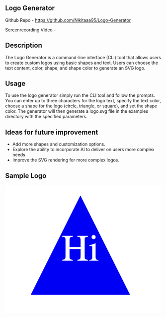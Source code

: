 ## Logo Generator
Github Repo - https://github.com/Nikitaaa95/Logo-Generator

Screenrecording Video - 

## Description
The Logo Generator is a command-line interface (CLI) tool that allows users to create custom logos using basic shapes and text. Users can choose the text content, color, shape, and shape color to generate an SVG logo.

## Usage
To use the logo generator simply run the CLI tool and follow the prompts. You can enter up to three characters for the logo text, specify the text color, choose a shape for the logo (circle, triangle, or square), and set the shape color. The generator will then generate a logo.svg file in the examples directory with the specified parameters.

## Ideas for future improvement
- Add more shapes and customization options.
- Explore the ability to incorporate AI to deliver on users more complex needs
- Improve the SVG rendering for more complex logos.

## Sample Logo
![Sample Image](sampleImage.png)
